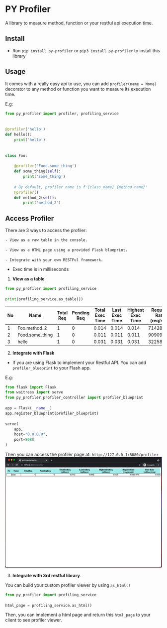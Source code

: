 # PY Profiler

A library to measure method, function or your restful api execution time.

## Install

- Run `pip install py-profiler` or `pip3 install py-profiler` to install this library

## Usage

It comes with a really easy api to use, you can add `profiler(name = None)` decorator to any method or function you want
to measure its execution time.

E.g:

```python
from py_profiler import profiler, profiling_service


@profiler('hello')
def hello():
    print('hello')


class Foo:

    @profiler('Food.some_thing')
    def some_thing(self):
        print('some_thing')

    # By default, profiler name is f'{class_name}.{method_name}'
    @profiler()
    def method_2(self):
        print('method_2')

```

## Access Profiler

There are 3 ways to access the profiler:

    - View as a raw table in the console.
    
    - View as a HTML page using a provided Flask blueprint.
    
    - Integrate with your own RESTFul framework.

- Exec time is in milliseconds

1. **View as a table**

```python
from py_profiler import profiling_service

print(profiling_service.as_table())
```

| No | Name                           | Total Req  | Pending Req  | Total Exec Time | Last Exec Time  | Highest Exec Time | Request Rate (req/sec) | Avg Time/Request (millis/req) |
|----|--------------------------------|--------|----------|------------|------------|------------|------------|------------|
| 1  | Foo.method_2                   |   1    |    0     |   0.014    |   0.014    |   0.014    | 71428.571  |   0.014    |
| 2  | Food.some_thing                |   1    |    0     |   0.011    |   0.011    |   0.011    | 90909.091  |   0.011    |
| 3  | hello                          |   1    |    0     |   0.031    |   0.031    |   0.031    | 32258.065  |   0.031    |

2. **Integrate with Flask**

- If you are using Flask to implement your Restful API. You can add `profiler_blueprint` to your Flash app.

E.g:

```python
from flask import Flask
from waitress import serve
from py_profiler.profiler_controller import profiler_blueprint

app = Flask(__name__)
app.register_blueprint(profiler_blueprint)

serve(
    app,
    host="0.0.0.0",
    port=8080
)
```

Then you can access the profiler page at: `http://127.0.0.1:8080/profiler`
![Py Profiler Page](https://github.com/andy1xx8/py-profiler/blob/master/sample.png?raw=true)

3. **Integrate with 3rd restful library**.

You can build your custom profiler viewer by using `as_html()`

```python
from py_profiler import profiling_service

html_page = profiling_service.as_html()
```

Then, you can implement a html page and return this `html_page` to your client to see profiler viewer.
